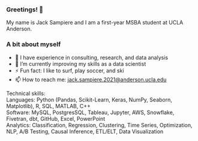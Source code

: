 ### Greetings! 👋
 
 My name is Jack Sampiere and I am a first-year MSBA student at UCLA Anderson.

### A bit about myself
- 🔭 I have experience in consulting, research, and data analysis
- 🌱 I’m currently improving my skills as a data scientist
- ⚡ Fun fact: I like to surf, play soccer, and ski
- 📫 How to reach me: jack.sampiere.2021@anderson.ucla.edu

Technical skills: <br>
Languages: Python (Pandas, Scikit-Learn, Keras, NumPy, Seaborn, Matplotlib), R, SQL, MATLAB, C++ <br>
Software: MySQL, PostgresSQL, Tableau, Jupyter, AWS, Snowflake, Fivetran, dbt, GitHub, Excel, PowerPoint <br>
Analytics: Classification, Regression, Clustering, Time Series, Optimization, NLP, A/B Testing, Causal Inference, ETL/ELT, Data Visualization
